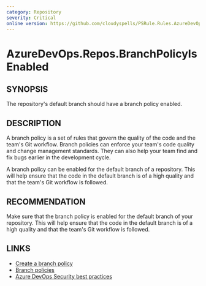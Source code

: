 ```yaml
---
category: Repository
severity: Critical
online version: https://github.com/cloudyspells/PSRule.Rules.AzureDevOps/blob/main/src/PSRule.Rules.AzureDevOps/en-US/AzureDevOps.Repos.BranchPolicyIsEnabled.md
---
```


# AzureDevOps.Repos.BranchPolicyIsEnabled

## SYNOPSIS

The repository's default branch should have a branch policy enabled.

## DESCRIPTION

A branch policy is a set of rules that govern the quality of the code and
the team's Git workflow. Branch policies can enforce your team's code quality
and change management standards. They can also help your team find and fix
bugs earlier in the development cycle.

A branch policy can be enabled for the default branch of a repository. This
will help ensure that the code in the default branch is of a high quality and
that the team's Git workflow is followed.

## RECOMMENDATION

Make sure that the branch policy is enabled for the default branch of your
repository. This will help ensure that the code in the default branch is of
a high quality and that the team's Git workflow is followed.

## LINKS

- [Create a branch policy](https://docs.microsoft.com/en-us/azure/devops/repos/git/branch-policies?view=azure-devops)
- [Branch policies](https://docs.microsoft.com/en-us/azure/devops/repos/git/branch-policies-overview?view=azure-devops)
- [Azure DevOps Security best practices](https://learn.microsoft.com/en-us/azure/devops/organizations/security/security-best-practices?view=azure-devops#secure-azure-repos)
